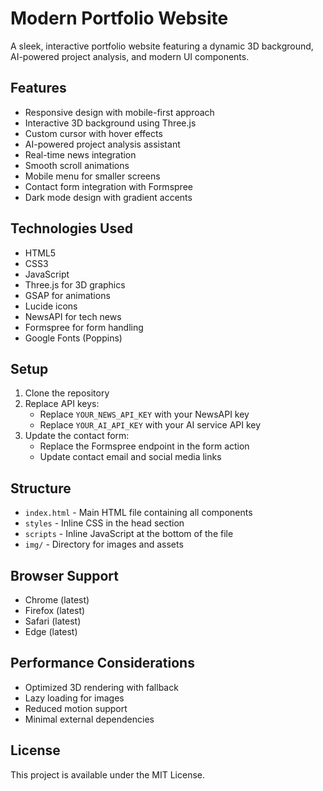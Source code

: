 # Modern Portfolio Website

A sleek, interactive portfolio website featuring a dynamic 3D background, AI-powered project analysis, and modern UI components.

## Features

- Responsive design with mobile-first approach
- Interactive 3D background using Three.js
- Custom cursor with hover effects
- AI-powered project analysis assistant
- Real-time news integration
- Smooth scroll animations
- Mobile menu for smaller screens
- Contact form integration with Formspree
- Dark mode design with gradient accents

## Technologies Used

- HTML5
- CSS3
- JavaScript
- Three.js for 3D graphics
- GSAP for animations
- Lucide icons
- NewsAPI for tech news
- Formspree for form handling
- Google Fonts (Poppins)

## Setup

1. Clone the repository
2. Replace API keys:
    - Replace `YOUR_NEWS_API_KEY` with your NewsAPI key
    - Replace `YOUR_AI_API_KEY` with your AI service API key
3. Update the contact form:
    - Replace the Formspree endpoint in the form action
    - Update contact email and social media links

## Structure

- `index.html` - Main HTML file containing all components
- `styles` - Inline CSS in the head section
- `scripts` - Inline JavaScript at the bottom of the file
- `img/` - Directory for images and assets

## Browser Support

- Chrome (latest)
- Firefox (latest)
- Safari (latest)
- Edge (latest)

## Performance Considerations

- Optimized 3D rendering with fallback
- Lazy loading for images
- Reduced motion support
- Minimal external dependencies

## License

This project is available under the MIT License.

